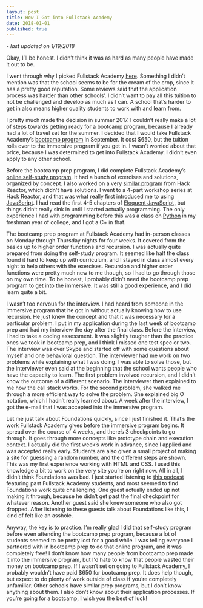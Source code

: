 ```yaml
---
layout: post
title: How I Got into Fullstack Academy
date: 2018-01-01
published: true
---
```

*- last updated on 1/19/2018*

Okay, I’ll be honest. I didn’t think it was as hard as many people have made it out to be.

I went through why I picked Fullstack Academy [here](http://marcopchen.com/2017/12/29/changing-careers-and-coding-bootcamps.html). Something I didn’t mention was that the school seems to be for the cream of the crop, since it has a pretty good reputation. Some reviews said that the application process was harder than other schools’. I didn’t want to pay all this tuition to not be challenged and develop as much as I can. A school that’s harder to get in also means higher quality students to work with and learn from.

I pretty much made the decision in summer 2017.  I couldn’t really make a lot of steps towards getting ready for a bootcamp program, because I already had a lot of travel set for the summer. I decided that I would take Fullstack Academy’s [bootcamp program](https://www.fullstackacademy.com/bootcamp-prep) in September. It cost $650, but the tuition rolls over to the immersive program if you get in. I wasn’t worried about that price, because I was determined to get into Fullstack Academy. I didn’t even apply to any other school.

Before the bootcamp prep program, I did complete Fullstack Academy’s [online self-study program](http://prep.fullstackacademy.com/). It had a bunch of exercises and solutions, organized by concept. I also worked on a very [similar program](http://prep.hackreactor.com/) from Hack Reactor, which didn't have solutions. I went to a 4-part workshop series at Hack Reactor, and that was what really first introduced me to using [JavaScript](https://en.wikipedia.org/wiki/JavaScript). I had read the first 4-5 chapters of <a target="_blank" href="https://www.amazon.com/gp/product/1593275846/ref=as_li_tl?ie=UTF8&camp=1789&creative=9325&creativeASIN=1593275846&linkCode=as2&tag=marcopchen-20&linkId=834d180a831d873bad5af0cab8fa356f">Eloquent JavaScript</a><img src="//ir-na.amazon-adsystem.com/e/ir?t=marcopchen-20&l=am2&o=1&a=1593275846" width="1" height="1" border="0" alt="" style="border:none !important; margin:0px !important;" />, but things didn’t really sink in until I started actually programming. The only experience I had with programming before this was a class on [Python](https://en.wikipedia.org/wiki/Python_(programming_language)) in my freshman year of college, and I got a C+ in that.

The bootcamp prep program at Fullstack Academy had in-person classes on Monday through Thursday nights for four weeks. It covered from the basics up to higher order functions and recursion. I was actually quite prepared from doing the self-study program. It seemed like half the class found it hard to keep up with curriculum, and I stayed in class almost every night to help others with the exercises. Recursion and higher order functions were pretty much new to me though, so I had to go through those on my own time. To be honest, I probably didn’t need the bootcamp prep program to get into the immersive. It was still a good experience, and I did learn quite a bit.

I wasn’t too nervous for the interview. I had heard from someone in the immersive program that he got in without actually knowing how to use recursion. He just knew the concept and that it was necessary for a particular problem. I put in my application during the last week of bootcamp prep and had my interview the day after the final class. Before the interview, I had to take a coding assessment. It was slightly tougher than the practice ones we took in bootcamp prep, and I think I missed one test spec or two. The interview was over Skype and started off with some questions about myself and one behavioral question. The interviewer had me work on two problems while explaining what I was doing. I was able to solve those, but the interviewer even said at the beginning that the school wants people who have the capacity to learn. The first problem involved recursion, and I didn’t know the outcome of a different scenario. The interviewer then explained to me how the call stack works. For the second problem, she walked me through a more efficient way to solve the problem. She explained big O notation, which I hadn’t really learned about. A week after the interview, I got the e-mail that I was accepted into the immersive program.

Let me just talk about Foundations quickly, since I just finished it. That’s the work Fullstack Academy gives before the immersive program begins. It spread over the course of 4 weeks, and there’s 3 checkpoints to go through. It goes through more concepts like prototype chain and execution context. I actually did the first week’s work in advance, since I applied and was accepted really early. Students are also given a small project of making a site for guessing a random number, and the different steps are shown. This was my first experience working with HTML and CSS. I used this knowledge a bit to work on the very site you’re on right now. All in all, I didn’t think Foundations was bad. I just started listening to [this podcast](https://www.impostor-syndrome.org/) featuring past Fullstack Academy students, and most seemed to find Foundations work quite challenging. One guest actually ended up not making it through, because he didn’t get past the final checkpoint for whatever reason. Another guest said she knew someone who also got dropped. After listening to these guests talk about Foundations like this, I kind of felt like an asshole.

Anyway, the key is to practice. I’m really glad I did that self-study program before even attending the bootcamp prep program, because a lot of students seemed to be pretty lost for a good while. I was telling everyone I partnered with in bootcamp prep to do that online program, and it was completely free! I don’t know how many people from bootcamp prep made it into the immersive program, but I'd hate to know that people wasted their money on bootcamp prep. If I wasn’t set on going to Fullstack Academy, I probably wouldn’t have paid $650 for bootcamp prep. It does help though, but expect to do plenty of work outside of class if you’re completely unfamiliar. Other schools have similar prep programs, but I don’t know anything about them. I also don’t know about their application processes. If you’re going for a bootcamp, I wish you the best of luck!
